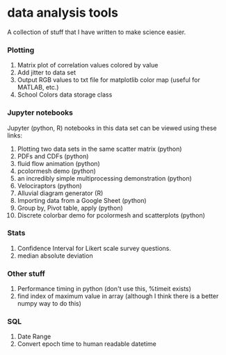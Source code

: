 # data analysis tools
A collection of stuff that I have written to make science easier.

### Plotting

1. Matrix plot of correlation values colored by value
2. Add jitter to data set
3. Output RGB values to txt file for matplotlib color map (useful for MATLAB, etc.)
4. School Colors data storage class

### Jupyter notebooks

Jupyter (python, R) notebooks in this data set can be viewed using these links:

1. Plotting two data sets in the same scatter matrix (python)
2. PDFs and CDFs (python)
3. fluid flow animation (python)
4. pcolormesh demo (python)
5. an incredibly simple multiprocessing demonstration (python)
6. Velociraptors (python)
7. Alluvial diagram generator (R)
8. Importing data from a Google Sheet (python)
9. Group by, Pivot table, apply (python)
10. Discrete colorbar demo for pcolormesh and scatterplots (python)

### Stats

1. Confidence Interval for Likert scale survey questions.
2. median absolute deviation

### Other stuff

1. Performance timing in python (don't use this, %timeit exists)
2. find index of maximum value in array (although I think there is a better numpy way to do this)

### SQL

1. Date Range
2. Convert epoch time to human readable datetime

